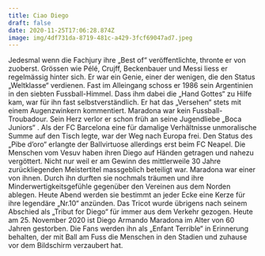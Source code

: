 ```yaml
---
title: Ciao Diego
draft: false
date: 2020-11-25T17:06:28.874Z
image: img/4df731da-8719-481c-a429-3fcf69047ad7.jpeg
---
```

Jedesmal wenn die Fachjury ihre „Best of“ veröffentlichte, thronte er von zuoberst. Grössen wie Pélé, Crujff, Beckenbauer und Messi liess er regelmässig hinter sich. Er war ein Genie, einer der wenigen, die den Status „Weltklasse“ verdienen. Fast im Alleingang schoss er 1986 sein Argentinien in den siebten  Fussball-Himmel. Dass ihm dabei die „Hand Gottes“ zu Hilfe kam, war für ihn fast selbstverständlich. Er hat das „Versehen“ stets mit einem Augenzwinkern kommentiert. Maradona war kein Fussball- Troubadour. Sein Herz verlor er schon früh an seine Jugendliebe „Boca Juniors“ . Als der FC Barcelona eine für damalige Verhältnisse unmoralische Summe auf den Tisch legte, war der Weg nach Europa frei. Den Status des „Pibe d’oro“ erlangte der Ballvirtuose allerdings erst beim FC Neapel. Die Menschen vom Vesuv haben ihren Diego auf Händen getragen und nahezu vergöttert. Nicht nur weil er am Gewinn des mittlerweile 30 Jahre zurückliegenden Meistertitel massgeblich beteiligt war. Maradona war einer von ihnen. Durch ihn durften sie nochmals träumen und ihre Minderwertigkeitsgefühle gegenüber den Vereinen aus dem Norden ablegen. Heute Abend werden sie bestimmt an jeder Ecke eine Kerze für ihre legendäre „Nr.10“ anzünden. Das Tricot wurde übrigens nach seinem Abschied als „Tribut for Diego“ für immer aus dem Verkehr gezogen. Heute am 25. November 2020 ist Diego Armando Maradona im Alter von 60 Jahren gestorben. Die Fans werden ihn als „Enfant Terrible“ in Erinnerung behalten, der mit  Ball am Fuss die Menschen in den Stadien und zuhause vor dem Bildschirm verzaubert hat.